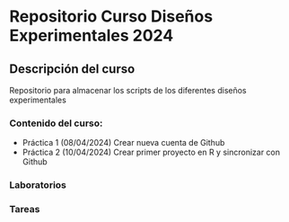 # Repositorio Curso Diseños Experimentales 2024

## Descripción del curso

Repositorio para almacenar los scripts de los diferentes diseños experimentales

### Contenido del curso:

-   Práctica 1 (08/04/2024) Crear nueva cuenta de Github
-   Práctica 2 (10/04/2024) Crear primer proyecto en R y sincronizar con Github

### Laboratorios

### Tareas
